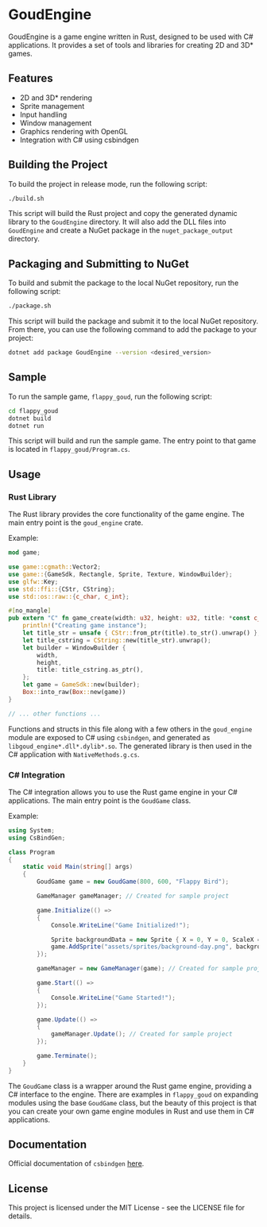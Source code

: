 # GoudEngine

GoudEngine is a game engine written in Rust, designed to be used with C# applications. It provides a set of tools and libraries for creating 2D and 3D\* games.

## Features

- 2D and 3D\* rendering
- Sprite management
- Input handling
- Window management
- Graphics rendering with OpenGL
- Integration with C# using csbindgen

## Building the Project

To build the project in release mode, run the following script:

```sh
./build.sh
```

This script will build the Rust project and copy the generated dynamic library to the `GoudEngine` directory. It will also add the DLL files into `GoudEngine` and create a NuGet package in the `nuget_package_output` directory.

## Packaging and Submitting to NuGet

To build and submit the package to the local NuGet repository, run the following script:

```sh
./package.sh
```

This script will build the package and submit it to the local NuGet repository. From there, you can use the following command to add the package to your project:

```sh
dotnet add package GoudEngine --version <desired_version>
```

## Sample

To run the sample game, `flappy_goud`, run the following script:

```sh
cd flappy_goud
dotnet build
dotnet run
```

This script will build and run the sample game. The entry point to that game is located in `flappy_goud/Program.cs`.

## Usage

### Rust Library

The Rust library provides the core functionality of the game engine. The main entry point is the `goud_engine` crate.

Example:

```rust
mod game;

use game::cgmath::Vector2;
use game::{GameSdk, Rectangle, Sprite, Texture, WindowBuilder};
use glfw::Key;
use std::ffi::{CStr, CString};
use std::os::raw::{c_char, c_int};

#[no_mangle]
pub extern "C" fn game_create(width: u32, height: u32, title: *const c_char) -> *mut GameSdk {
    println!("Creating game instance");
    let title_str = unsafe { CStr::from_ptr(title).to_str().unwrap() };
    let title_cstring = CString::new(title_str).unwrap();
    let builder = WindowBuilder {
        width,
        height,
        title: title_cstring.as_ptr(),
    };
    let game = GameSdk::new(builder);
    Box::into_raw(Box::new(game))
}

// ... other functions ...
```

Functions and structs in this file along with a few others in the `goud_engine` module are exposed to C# using `csbindgen`, and generated as `libgoud_engine*.dll*.dylib*.so`. The generated library is then used in the C# application with `NativeMethods.g.cs`.

### C# Integration

The C# integration allows you to use the Rust game engine in your C# applications. The main entry point is the `GoudGame` class.

Example:

```csharp
using System;
using CsBindGen;

class Program
{
    static void Main(string[] args)
    {
        GoudGame game = new GoudGame(800, 600, "Flappy Bird");

        GameManager gameManager; // Created for sample project

        game.Initialize(() =>
        {
            Console.WriteLine("Game Initialized!");

            Sprite backgroundData = new Sprite { X = 0, Y = 0, ScaleX = 1, ScaleY = 1, Rotation = 0 };
            game.AddSprite("assets/sprites/background-day.png", backgroundData);
        });

        gameManager = new GameManager(game); // Created for sample project

        game.Start(() =>
        {
            Console.WriteLine("Game Started!");
        });

        game.Update(() =>
        {
            gameManager.Update(); // Created for sample project
        });

        game.Terminate();
    }
}
```

The `GoudGame` class is a wrapper around the Rust game engine, providing a C# interface to the engine. There are examples in `flappy_goud` on expanding modules using the base `GoudGame` class, but the beauty of this project is that you can create your own game engine modules in Rust and use them in C# applications.

## Documentation

Official documentation of `csbindgen` [here](https://github.com/mozilla/cbindgen).

## License

This project is licensed under the MIT License - see the LICENSE file for details.
